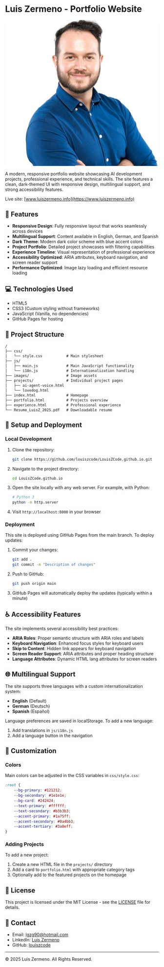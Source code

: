 # Luis Zermeno - Portfolio Website

![Website Preview](images/profile_luis.png)

A modern, responsive portfolio website showcasing AI development projects, professional experience, and technical skills. The site features a clean, dark-themed UI with responsive design, multilingual support, and strong accessibility features.

Live site: [www.luiszermeno.info](https://www.luiszermeno.info)

## 🌟 Features

- **Responsive Design**: Fully responsive layout that works seamlessly across devices
- **Multilingual Support**: Content available in English, German, and Spanish
- **Dark Theme**: Modern dark color scheme with blue accent colors
- **Project Portfolio**: Detailed project showcases with filtering capabilities
- **Experience Timeline**: Visual representation of professional experience
- **Accessibility Optimized**: ARIA attributes, keyboard navigation, and screen reader support
- **Performance Optimized**: Image lazy loading and efficient resource loading

## 💻 Technologies Used

- HTML5
- CSS3 (Custom styling without frameworks)
- JavaScript (Vanilla, no dependencies)
- GitHub Pages for hosting

## 📁 Project Structure

```
/
├── css/
│   └── style.css           # Main stylesheet
├── js/
│   ├── main.js             # Main JavaScript functionality
│   └── i18n.js             # Internationalization handling
├── images/                 # Image assets
├── projects/               # Individual project pages
│   ├── ai-agent-voice.html
│   └── lovedog.html
├── index.html              # Homepage
├── portfolio.html          # Projects overview
├── experience.html         # Professional experience
└── Resume_LuisZ_2025.pdf   # Downloadable resume
```

## 🚀 Setup and Deployment

### Local Development

1. Clone the repository:
   ```bash
   git clone https://github.com/louiszcode/LouisZCode.github.io.git
   ```

2. Navigate to the project directory:
   ```bash
   cd LouisZCode.github.io
   ```

3. Open the site locally with any web server. For example, with Python:
   ```bash
   # Python 3
   python -m http.server
   ```

4. Visit `http://localhost:8000` in your browser

### Deployment

This site is deployed using GitHub Pages from the main branch. To deploy updates:

1. Commit your changes:
   ```bash
   git add .
   git commit -m "Description of changes"
   ```

2. Push to GitHub:
   ```bash
   git push origin main
   ```

3. GitHub Pages will automatically deploy the updates (typically within a minute)

## ♿ Accessibility Features

The site implements several accessibility best practices:

- **ARIA Roles**: Proper semantic structure with ARIA roles and labels
- **Keyboard Navigation**: Enhanced focus styles for keyboard users
- **Skip to Content**: Hidden link appears for keyboard navigation
- **Screen Reader Support**: ARIA attributes and proper heading structure
- **Language Attributes**: Dynamic HTML lang attributes for screen readers

## 🌐 Multilingual Support

The site supports three languages with a custom internationalization system:

- **English** (Default)
- **German** (Deutsch)
- **Spanish** (Español)

Language preferences are saved in localStorage. To add a new language:

1. Add translations in `js/i18n.js`
2. Add a language button in the navigation

## 🎨 Customization

### Colors

Main colors can be adjusted in the CSS variables in `css/style.css`:

```css
:root {
    --bg-primary: #121212;
    --bg-secondary: #1e1e1e;
    --bg-card: #242424;
    --text-primary: #ffffff;
    --text-secondary: #b3b3b3;
    --accent-primary: #1a75ff;
    --accent-secondary: #0a4bb3;
    --accent-tertiary: #3a8eff;
}
```

### Adding Projects

To add a new project:

1. Create a new HTML file in the `projects/` directory
2. Add a card to `portfolio.html` with appropriate category tags
3. Optionally add to the featured projects on the homepage

## 📝 License

This project is licensed under the MIT License - see the [LICENSE](LICENSE) file for details.

## 📧 Contact

- Email: [lgzg90@hotmail.com](mailto:lgzg90@hotmail.com)
- LinkedIn: [Luis Zermeno](https://www.linkedin.com/in/luis-zermeno-3b2210108/)
- GitHub: [louiszcode](https://github.com/louiszcode)

---

© 2025 Luis Zermeno. All Rights Reserved.
